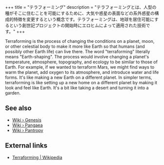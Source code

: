 +++
title = "テラフォーミング"
description = "テラフォーミングとは、人型の種がそこに住むことを可能にするために、大気や惑星の表面などの系外惑星の構成的特徴を変更するという概念です。テラフォーミングは、地球を居住可能にするという創世記プロジェクトの開始時にエロヒムによって適用された技術です。"
+++

Terraforming is the process of changing the conditions on a planet, moon, or other celestial body to make it more like Earth so that humans (and possibly other Earth life) can live there. The word "terraforming" literally means "Earth-shaping". The process would involve changing a planet's temperature, atmosphere, topography, and ecology to be similar to those of Earth. For example, if we wanted to terraform Mars, we might find ways to warm the planet, add oxygen to its atmosphere, and introduce water and life forms. It's like making a new Earth on a different planet. In simpler terms, terraforming is like setting up a new home on a different planet by making it look and feel like Earth. It's a bit like taking a desert and turning it into a garden.

## See also

- [Wiki › Genesis](../../wiki/genesis/)
- [Wiki › Pangaea](../../wiki/pangaea/)
- [Wiki › Pantropy](../../wiki/pantropy/)

## External links

- [Terraforming | Wikipedia](https://en.wikipedia.org/wiki/Terraforming)